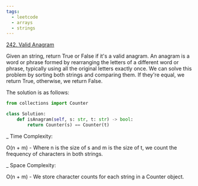 ```yaml
---
tags:
  - leetcode
  - arrays
  - strings
---
```


<a href="https://leetcode.com/problems/valid-anagram/">242. Valid Anagram</a>

Given an string, return True or False if it's a valid anagram. An anagram is a
word or phrase formed by rearranging the letters of a different word or phrase,
typically using all the original letters exactly once. We can solve this problem
by sorting both strings and comparing them. If they're equal, we return True,
otherwise, we return False.

The solution is as follows:

```python
from collections import Counter

class Solution:
    def isAnagram(self, s: str, t: str) -> bool:
        return Counter(s) == Counter(t)
```

\_ Time Complexity:

O(n + m) - Where n is the size of s and m is the size of t, we count the
frequency of characters in both strings.

\_ Space Complexity:

O(n + m) - We store character counts for each string in a Counter object.

